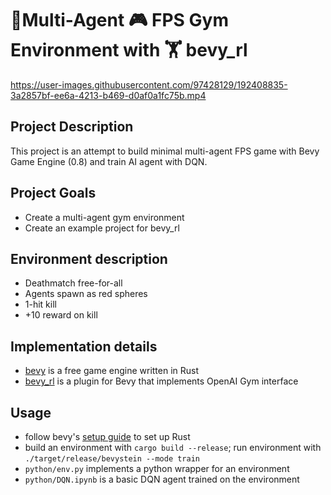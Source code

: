 # 👾Multi-Agent 🎮 FPS Gym Environment with 🏋️ bevy_rl

https://user-images.githubusercontent.com/97428129/192408835-3a2857bf-ee6a-4213-b469-d0af0a1fc75b.mp4

## Project Description

This project is an attempt to build minimal multi-agent FPS game with Bevy Game Engine (0.8) and train AI agent with DQN.

## Project Goals

- Create a multi-agent gym environment
- Create an example project for bevy_rl

## Environment description

- Deathmatch free-for-all
- Agents spawn as red spheres
- 1-hit kill
- +10 reward on kill

## Implementation details

- [bevy](https://bevyengine.org/) is a free game engine written in Rust
- [bevy_rl](https://github.com/stillonearth/bevy_rl) is a plugin for Bevy that implements OpenAI Gym interface

## Usage

- follow bevy's [setup guide](https://bevyengine.org/learn/book/getting-started/setup/) to set up Rust
- build an environment with `cargo build --release`; run environment with `./target/release/bevystein --mode train`
- `python/env.py` implements a python wrapper for an environment
- `python/DQN.ipynb` is a basic DQN agent trained on the environment
